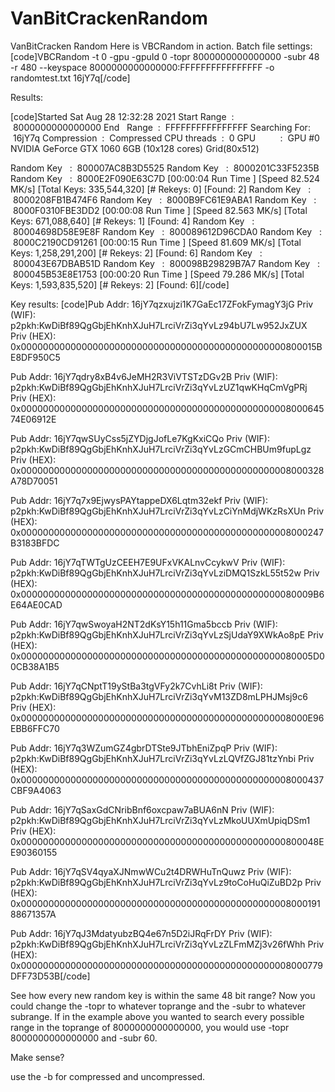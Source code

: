 # VanBitCrackenRandom
VanBitCracken Random
Here is VBCRandom in action.
Batch file settings:
[code]VBCRandom -t 0 -gpu -gpuId 0 -topr 8000000000000000 -subr 48 -r 480 --keyspace 8000000000000000:FFFFFFFFFFFFFFFF -o randomtest.txt 16jY7q[/code]

Results:

[code]Started Sat Aug 28 12:32:28 2021
Start Range  :  8000000000000000
End   Range  :  FFFFFFFFFFFFFFFF
Searching For:  16jY7q
Compression  :  Compressed
CPU threads  :  0
GPU          :  GPU #0 NVIDIA GeForce GTX 1060 6GB (10x128 cores) Grid(80x512)

Random Key   :  800007AC8B3D5525
Random Key   :  8000201C33F5235B
Random Key   :  8000E2F090E63C7D
 [00:00:04 Run Time ] [Speed 82.524 MK/s] [Total Keys: 335,544,320] [# Rekeys: 0] [Found: 2]
Random Key   :  8000208FB1B474F6
Random Key   :  8000B9FC61E9ABA1
Random Key   :  8000F0310FBE3DD2
 [00:00:08 Run Time ] [Speed 82.563 MK/s] [Total Keys: 671,088,640] [# Rekeys: 1] [Found: 4]
Random Key   :  80004698D58E9E8F
Random Key   :  800089612D96CDA0
Random Key   :  8000C2190CD91261
 [00:00:15 Run Time ] [Speed 81.609 MK/s] [Total Keys: 1,258,291,200] [# Rekeys: 2] [Found: 6]
Random Key   :  800043E67DBAB51D
Random Key   :  800098B29829B7A7
Random Key   :  800045B53E8E1753
 [00:00:20 Run Time ] [Speed 79.286 MK/s] [Total Keys: 1,593,835,520] [# Rekeys: 2] [Found: 6][/code]

Key results:
[code]Pub Addr: 16jY7qzxujzi1K7GaEc17ZFokFymagY3jG
Priv (WIF): p2pkh:KwDiBf89QgGbjEhKnhXJuH7LrciVrZi3qYvLz94bU7Lw952JxZUX
Priv (HEX): 0x000000000000000000000000000000000000000000000000800015BE8DF950C5

Pub Addr: 16jY7qdry8xB4v6JeMH2R3ViVTSTzDGv2B
Priv (WIF): p2pkh:KwDiBf89QgGbjEhKnhXJuH7LrciVrZi3qYvLzUZ1qwKHqCmVgPRj
Priv (HEX): 0x000000000000000000000000000000000000000000000000800064574E06912E

Pub Addr: 16jY7qwSUyCss5jZYDjgJofLe7KgKxiCQo
Priv (WIF): p2pkh:KwDiBf89QgGbjEhKnhXJuH7LrciVrZi3qYvLzGCmCHBUm9fupLgz
Priv (HEX): 0x0000000000000000000000000000000000000000000000008000328A78D70051

Pub Addr: 16jY7q7x9EjwysPAYtappeDX6Lqtm32ekf
Priv (WIF): p2pkh:KwDiBf89QgGbjEhKnhXJuH7LrciVrZi3qYvLzCiYnMdjWKzRsXUn
Priv (HEX): 0x0000000000000000000000000000000000000000000000008000247B3183BFDC

Pub Addr: 16jY7qTWTgUzCEEH7E9UFxVKALnvCcykwV
Priv (WIF): p2pkh:KwDiBf89QgGbjEhKnhXJuH7LrciVrZi3qYvLziDMQ1SzkL55t52w
Priv (HEX): 0x00000000000000000000000000000000000000000000000080009B6E64AE0CAD

Pub Addr: 16jY7qwSwoyaH2NT2dKsY15h11Gma5bccb
Priv (WIF): p2pkh:KwDiBf89QgGbjEhKnhXJuH7LrciVrZi3qYvLzSjUdaY9XWkAo8pE
Priv (HEX): 0x00000000000000000000000000000000000000000000000080005D00CB38A1B5

Pub Addr: 16jY7qCNptT19yStBa3tgVFy2k7CvhLi8t
Priv (WIF): p2pkh:KwDiBf89QgGbjEhKnhXJuH7LrciVrZi3qYvM13ZD8mLPHJMsj9c6
Priv (HEX): 0x0000000000000000000000000000000000000000000000008000E96EBB6FFC70

Pub Addr: 16jY7q3WZumGZ4gbrDTSte9JTbhEniZpqP
Priv (WIF): p2pkh:KwDiBf89QgGbjEhKnhXJuH7LrciVrZi3qYvLzLQVfZGJ81tzYnbi
Priv (HEX): 0x0000000000000000000000000000000000000000000000008000437CBF9A4063

Pub Addr: 16jY7qSaxGdCNribBnf6oxcpaw7aBUA6nN
Priv (WIF): p2pkh:KwDiBf89QgGbjEhKnhXJuH7LrciVrZi3qYvLzMkoUUXmUpiqDSm1
Priv (HEX): 0x000000000000000000000000000000000000000000000000800048EE90360155

Pub Addr: 16jY7qSV4qyaXJNmwWCu2t4DRWHuTnQuwz
Priv (WIF): p2pkh:KwDiBf89QgGbjEhKnhXJuH7LrciVrZi3qYvLz9toCoHuQiZuBD2p
Priv (HEX): 0x000000000000000000000000000000000000000000000000800019188671357A

Pub Addr: 16jY7qJ3MdatyubzBQ4e67n5D2iJRqFrDY
Priv (WIF): p2pkh:KwDiBf89QgGbjEhKnhXJuH7LrciVrZi3qYvLzZLFmMZj3v26fWhh
Priv (HEX): 0x0000000000000000000000000000000000000000000000008000779DFF73D53B[/code]

See how every new random key is within the same 48 bit range? Now you could change the -topr to whatever toprange and the -subr to whatever subrange. If in the example above you wanted to search every possible range in the toprange of 8000000000000000, you would use -topr 8000000000000000 and -subr 60.

Make sense?

use the -b for compressed and uncompressed.

